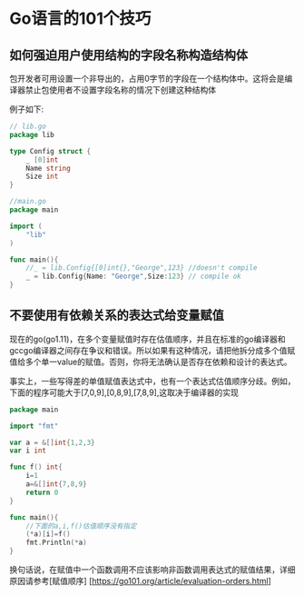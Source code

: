 # Go语言的101个技巧

## 如何强迫用户使用结构的字段名称构造结构体

包开发者可用设置一个非导出的，占用0字节的字段在一个结构体中。这将会是编译器禁止包使用者不设置字段名称的情况下创建这种结构体

例子如下:

```go
// lib.go
package lib

type Config struct {
    _ [0]int
    Name string 
    Size int
}
```

```go
//main.go
package main

import (
    "lib"
)

func main(){
    //_ = lib.Config{[0]int{},"George",123} //doesn't compile
    _ = lib.Config{Name: "George",Size:123} // compile ok
}
```

## 不要使用有依赖关系的表达式给变量赋值

现在的go(go1.11)，在多个变量赋值时存在估值顺序，并且在标准的go编译器和gccgo编译器之间存在争议和错误。所以如果有这种情况，请把他拆分成多个值赋值给多个单一value的赋值。否则，你将无法确认是否存在依赖和设计的表达式。

事实上，一些写得差的单值赋值表达式中，也有一个表达式估值顺序分歧。例如，下面的程序可能大于[7,0,9],[0,8,9],[7,8,9],这取决于编译器的实现

```go
package main

import "fmt"

var a = &[]int{1,2,3}
var i int 

func f() int{
    i=1
    a=&[]int{7,8,9}
    return 0
}

func main(){
    //下面的a,i,f()估值顺序没有指定
    (*a)[i]=f()
    fmt.Println(*a)
}
```

换句话说，在赋值中一个函数调用不应该影响非函数调用表达式的赋值结果，详细原因请参考[赋值顺序] [https://go101.org/article/evaluation-orders.html]